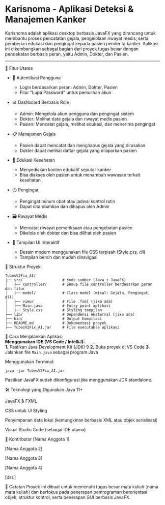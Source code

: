 # Karisnoma - Aplikasi Deteksi & Manajemen Kanker

Karisnoma adalah aplikasi desktop berbasis JavaFX yang dirancang untuk membantu proses pencatatan gejala, pengelolaan riwayat medis, serta pemberian edukasi dan pengingat kepada pasien penderita kanker. Aplikasi ini dikembangkan sebagai bagian dari proyek tugas besar dengan pendekatan berbasis peran, yaitu Admin, Dokter, dan Pasien.

---

🧩 Fitur Utama
- 🔐 Autentikasi Pengguna
  - Login berdasarkan peran: Admin, Dokter, Pasien
  - Fitur "Lupa Password" untuk pemulihan akun

- 📊 Dashboard Berbasis Role
  - Admin: Mengelola akun pengguna dan pengingat sistem
  - Dokter: Melihat data gejala dan riwayat medis pasien
  - Pasien: Mencatat gejala, melihat edukasi, dan menerima pengingat

- 📋 Manajemen Gejala
  - Pasien dapat mencatat dan menghapus gejala yang dirasakan
  - Dokter dapat melihat daftar gejala yang dilaporkan pasien

- 📖 Edukasi Kesehatan
  - Menyediakan konten edukatif seputar kanker
  - Bisa diakses oleh pasien untuk menambah wawasan terkait kesehatan

- 🕒 Pengingat
  - Pengingat minum obat atau jadwal kontrol rutin
  - Dapat ditambahkan dan dihapus oleh Admin

- 🗃️ Riwayat Medis
  - Mencatat riwayat pemeriksaan atau pengobatan pasien
  - Dikelola oleh dokter dan bisa dilihat oleh pasien

- 🎨 Tampilan UI Interaktif
  - Desain modern menggunakan file CSS terpisah (Style.css, dll)
  - Tampilan bersih dan mudah dinavigasi

📁 Struktur Proyek
```
TubesV2Fix_AI/
├── src/                  # Kode sumber (Java + JavaFX)
│   ├── controller/       # Semua file controller berdasarkan peran dan fitur
│   ├── model/            # Class model (misal: Gejala, Pengingat, dll)
│   ├── view/             # File .fxml (jika ada)
│   ├── Main.java         # Entry point aplikasi
│   ├── Style.css         # Styling tampilan
├── lib/                  # Dependensi eksternal (jika ada)
├── bin/                  # Output kompilasi
├── README.md             # Dokumentasi proyek
├── TubesV2Fix_AI.jar     # File executable aplikasi
```
🚀 Cara Menjalankan Aplikasi<br>
**Menggunakan IDE (VS Code / IntelliJ):**<br>
**1.** Pastikan Java Development Kit (JDK) 9
**2.** Buka proyek di VS Code
**3.** Jalankan file ```Main.java``` sebagai program Java

Menggunakan Terminal:
```
java -jar TubesV2Fix_AI.jar
```
Pastikan JavaFX sudah dikonfigurasi jika menggunakan JDK standalone.

🛠️ Teknologi yang Digunakan
Java 11+

JavaFX & FXML

CSS untuk UI Styling

Penyimpanan data lokal (kemungkinan berbasis XML atau objek serialisasi)

Visual Studio Code (sebagai IDE utama)

👥 Kontributor
[Nama Anggota 1]

[Nama Anggota 2]

[Nama Anggota 3]

[Nama Anggota 4]

[dst.]

📌 Catatan
Proyek ini dibuat untuk memenuhi tugas besar mata kuliah [nama mata kuliah] dan berfokus pada penerapan pemrograman berorientasi objek, struktur kontrol, serta penerapan GUI berbasis JavaFX.
